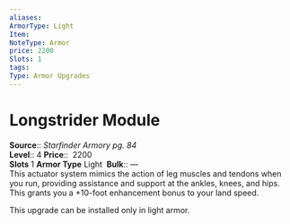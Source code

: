 ```yaml
---
aliases: 
ArmorType: Light
Item:
NoteType: Armor
price: 2200
Slots: 1
tags: 
Type: Armor Upgrades
---
```


# Longstrider Module

**Source**:: _Starfinder Armory pg. 84_  
**Level**:: 4
**Price**::  2200  
**Slots** 1 **Armor Type** Light 
**Bulk**:: —  
This actuator system mimics the action of leg muscles and tendons when you run, providing assistance and support at the ankles, knees, and hips. This grants you a +10-foot enhancement bonus to your land speed.  
  
This upgrade can be installed only in light armor.
